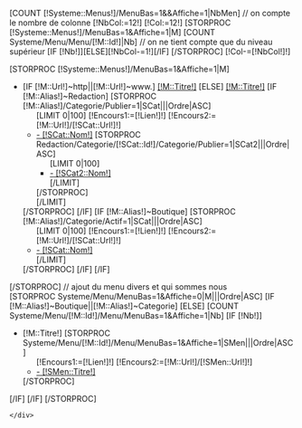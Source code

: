 [COUNT [!Systeme::Menus!]/MenuBas=1&&Affiche=1|NbMen]
// on compte le nombre de colonne 
[!NbCol:=12!]
[!Col:=12!]
[STORPROC [!Systeme::Menus!]/MenuBas=1&Affiche=1|M]
	[COUNT Systeme/Menu/Menu/[!M::Id!]|Nb]
	// on ne tient compte que du niveau supérieur 
	[IF [!Nb!]][ELSE][!NbCol-=1!][/IF]
[/STORPROC]
[!Col-=[!NbCol!]!]
<div class="MenuBas">
	[STORPROC [!Systeme::Menus!]/MenuBas=1&Affiche=1|M]
		<div class="col-md-[!Col!]">
			<ul>
				<li>
					[IF [!M::Url!]~http||[!M::Url!]~www.]
						<a href="[!M::Url!]" target="_blank">[!M::Titre!]</a>
					[ELSE]
						<a href="[IF [!M::Url!]~http||[!M::Url!]~www.][ELSE]/[/IF][!M::Url!]" >[!M::Titre!]</a>
						[IF [!M::Alias!]~Redaction]
							[STORPROC [!M::Alias!]/Categorie/Publier=1|SCat|||Ordre|ASC]
								<ul>
									[LIMIT 0|100]
										[!Encours1:=[!Lien!]!]
										[!Encours2:=[!M::Url!]/[!SCat::Url!]!]
										<li [IF [!Encours1!]=[!Encours2!]]class=" Current" [/IF]>
											<a href="[IF [!M::Url!]~http||[!M::Url!]~www.][ELSE]/[/IF][!M::Url!]/[!SCat::Url!]"  >- [!SCat::Nom!]</a>
											[STORPROC Redaction/Categorie/[!SCat::Id!]/Categorie/Publier=1|SCat2|||Ordre|ASC]
												<ul>
													[LIMIT 0|100]
														<li>
															<a href="[IF [!M::Url!]~http||[!M::Url!]~www.][ELSE]/[/IF][!M::Url!]/[!SCat::Url!]/[!SCat2::Url!]">- [!SCat2::Nom!]</a>
														</li>
													[/LIMIT]
												</ul>
											[/STORPROC]
										</li>
									[/LIMIT]
								</ul>
							[/STORPROC]
						[/IF]
						[IF [!M::Alias!]~Boutique]
							[STORPROC [!M::Alias!]/Categorie/Actif=1|SCat|||Ordre|ASC]
								<ul>
									[LIMIT 0|100]
										[!Encours1:=[!Lien!]!]
										[!Encours2:=[!M::Url!]/[!SCat::Url!]!]
										<li [IF [!Encours1!]=[!Encours2!]]class=" Current" [/IF]>
											<a href="[IF [!M::Url!]~http][ELSE]/[/IF][!M::Url!]/[!SCat::Url!]" class="[IF [!Pos!]=[!NbResult!]]Last [/IF]" >- [!SCat::Nom!]</a>
										</li>
									[/LIMIT]
								</ul>
							[/STORPROC]
						[/IF]
					[/IF]
				</li>
			</ul>
		</div>
	[/STORPROC]
	// ajout du menu divers et qui sommes nous
	<div class="col-md-[!Col!]">
		[STORPROC Systeme/Menu/MenuBas=1&Affiche=0|M|||Ordre|ASC]
			[IF [!M::Alias!]~Boutique||[!M::Alias!]~Categorie]
			[ELSE]
				[COUNT Systeme/Menu/[!M::Id!]/Menu/MenuBas=1&Affiche=1|Nb]
				[IF [!Nb!]]
					<ul><li>
						[!M::Titre!]
						[STORPROC Systeme/Menu/[!M::Id!]/Menu/MenuBas=1&Affiche=1|SMen|||Ordre|ASC]
							<ul>
								[!Encours1:=[!Lien!]!]
								[!Encours2:=[!M::Url!]/[!SMen::Url!]!]
								<li [IF [!Encours1!]=[!Encours2!]]class=" Current" [/IF]>
									<a href="[IF [!SMen::Url!]~http][!SMen::Url!][ELSE]/[/IF][!SMen::Alias!]" class="[IF [!Pos!]=[!NbResult!]]Last [/IF]" [IF [!SMen::Url!]~http]target="_blank"[/IF]>- [!SMen::Titre!]</a>
								</li>
							</ul>
						[/STORPROC]
					</li></ul>
				[/IF]
			[/IF]
		[/STORPROC]

	</div>


	
</div>
